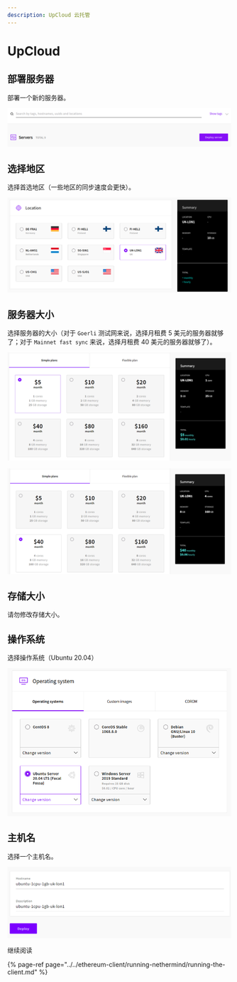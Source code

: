 ```yaml
---
description: UpCloud 云托管
---
```


# UpCloud

## 部署服务器

部署一个新的服务器。

![服务器部署](../../.gitbook/assets/image%20%284%29.png)

## 选择地区

选择首选地区（一些地区的同步速度会更快）。

![地区选择](../../.gitbook/assets/image%20%2817%29.png)

## 服务器大小

选择服务器的大小（对于 `Goerli` 测试网来说，选择月租费 5 美元的服务器就够了；对于 `Mainnet fast sync` 来说，选择月租费 40 美元的服务器就够了）。

![Goerli 的最低设置](../../.gitbook/assets/image%20%2821%29.png)

![主网最低设置](../../.gitbook/assets/image%20%2811%29.png)

## 存储大小

请勿修改存储大小。

## 操作系统

选择操作系统（Ubuntu 20.04）

![操作系统](../../.gitbook/assets/image%20%289%29.png)

## 主机名

选择一个主机名。

![主机名](../../.gitbook/assets/image%20%2812%29.png)

继续阅读

{% page-ref page="../../ethereum-client/running-nethermind/running-the-client.md" %}

